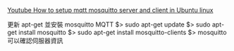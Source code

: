 
[Youtube How to setup mqtt mosquitto server and client in Ubuntu linux](https://www.youtube.com/watch?v=tN2pzbKxCd0)

更新 apt-get 並安裝 mosquitto MQTT
$> sudo apt-get update
$> sudo apt-get install mosquitto
$> sudo apt-get install mosquitto-clients
$> mosquitto  可以確認伺服器資訊








